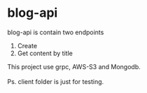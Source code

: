 # blog-api
blog-api is contain two endpoints
1. Create
2. Get content by title

This project use grpc, AWS-S3 and Mongodb.<br><br>
Ps. client folder is just for testing.

